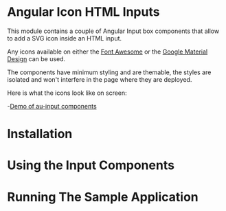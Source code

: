 # Angular Icon HTML Inputs 

This module contains a couple of Angular Input box components that allow to add a SVG icon inside an HTML input.

Any icons available on either the [Font Awesome](http://fontawesome.io) or the [Google Material Design](https://material.io/icons/) can be used.

The components have minimum styling and are themable, the styles are isolated and won't interfere in the page where they are deployed. 

Here is what the icons look like on screen:

-[Demo of au-input components](https://raw.githubusercontent.com/angular-university/au-input/master/images/icons-demo.png)


# Installation


# Using the Input Components



# Running The Sample Application


